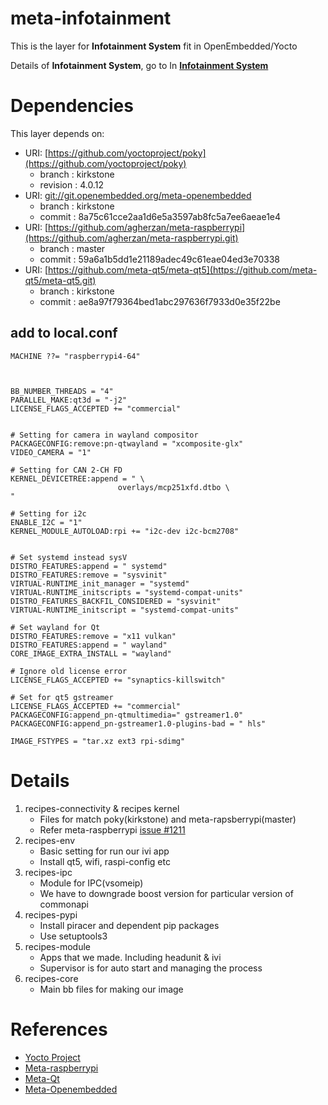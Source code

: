 # meta-infotainment

This is the layer for **Infotainment System** fit in OpenEmbedded/Yocto

Details of **Infotainment System**, go to In [**Infotainment System**](https://github.com/AhmedAdelWafdy7/Infotainment-System)

# Dependencies

This layer depends on:

- URI: [https://github.com/yoctoproject/poky](https://github.com/yoctoproject/poky)
    - branch : kirkstone
    - revision : 4.0.12
- URI: [git://git.openembedded.org/meta-openembedded](https://git.openembedded.org/meta-openembedded//)
    - branch : kirkstone
    - commit : 8a75c61cce2aa1d6e5a3597ab8fc5a7ee6aeae1e4
- URI: [https://github.com/agherzan/meta-raspberrypi](https://github.com/agherzan/meta-raspberrypi.git)
    - branch : master
    - commit : 59a6a1b5dd1e21189adec49c61eae04ed3e70338
- URI: [https://github.com/meta-qt5/meta-qt5](https://github.com/meta-qt5/meta-qt5.git)
    - branch : kirkstone
    - commit : ae8a97f79364bed1abc297636f7933d0e35f22be


## add to local.conf

```
MACHINE ??= "raspberrypi4-64"



BB_NUMBER_THREADS = "4"
PARALLEL_MAKE:qt3d = "-j2"
LICENSE_FLAGS_ACCEPTED += "commercial"


# Setting for camera in wayland compositor
PACKAGECONFIG:remove:pn-qtwayland = "xcomposite-glx"
VIDEO_CAMERA = "1"

# Setting for CAN 2-CH FD
KERNEL_DEVICETREE:append = " \
                        overlays/mcp251xfd.dtbo \
"

# Setting for i2c
ENABLE_I2C = "1"
KERNEL_MODULE_AUTOLOAD:rpi += "i2c-dev i2c-bcm2708"


# Set systemd instead sysV
DISTRO_FEATURES:append = " systemd"
DISTRO_FEATURES:remove = "sysvinit"
VIRTUAL-RUNTIME_init_manager = "systemd"
VIRTUAL-RUNTIME_initscripts = "systemd-compat-units"
DISTRO_FEATURES_BACKFIL_CONSIDERED = "sysvinit"
VIRTUAL-RUNTIME_initscript = "systemd-compat-units"

# Set wayland for Qt
DISTRO_FEATURES:remove = "x11 vulkan"
DISTRO_FEATURES:append = " wayland"
CORE_IMAGE_EXTRA_INSTALL = "wayland"

# Ignore old license error
LICENSE_FLAGS_ACCEPTED += "synaptics-killswitch"

# Set for qt5 gstreamer
LICENSE_FLAGS_ACCEPTED += "commercial"
PACKAGECONFIG:append_pn-qtmultimedia=" gstreamer1.0"
PACKAGECONFIG:append_pn-gstreamer1.0-plugins-bad = " hls"

IMAGE_FSTYPES = "tar.xz ext3 rpi-sdimg"

```


# Details

1. recipes-connectivity & recipes kernel
    - Files for match poky(kirkstone) and meta-rapsberrypi(master)
    - Refer meta-raspberrypi [issue #1211](https://github.com/agherzan/meta-raspberrypi/issues/1211)
2. recipes-env
    - Basic setting for run our ivi app
    - Install qt5, wifi, raspi-config etc
3. recipes-ipc
    - Module for IPC(vsomeip)
    - We have to downgrade boost version for particular version of commonapi
4. recipes-pypi
    - Install piracer and dependent pip packages
    - Use setuptools3
5. recipes-module
    - Apps that we made. Including headunit & ivi
    - Supervisor is for auto start and managing the process
6. recipes-core
    - Main bb files for making our image

# References

- [Yocto Project](https://docs.yoctoproject.org/4.0.12/migration-guides/migration-4.0.html)
- [Meta-raspberrypi](https://meta-raspberrypi.readthedocs.io/en/latest/index.html)
- [Meta-Qt](https://koansoftware.com/pub/talks/QtDay-2019/QtDay2019-Koan.pdf)
- [Meta-Openembedded](https://layers.openembedded.org/layerindex/branch/master/layers/)
